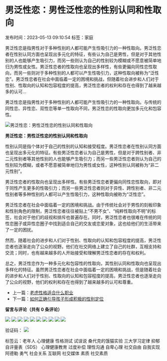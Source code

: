 # 男泛性恋：男性泛性恋的性别认同和性取向

发布时间：2023-05-13 09:10:54
标签：家庭

男泛性恋是指男性对于多种性别的人都可能产生性吸引力的一种性取向。男泛性恋者在性别认同方面也呈现出多元化的特征，有些认为自己是男性，但是对于其他性别的人也能够产生吸引力，而另一些则认为自己的性别较为模糊或不愿意被简单地归为男性或女性。男泛性恋者的性取向也呈现出多样性，有些更偏向同性恋性取向，而另一些则对于多种性别的人都可以产生性吸引力，这种性取向被称为“泛性恋”。男泛性恋者在社会中面临着一定的困境和挑战，但随着社会进步和人们对于性别、性取向的认知和包容程度的提高，男泛性恋者的权利和存在也得到了越来越多的认可...

男泛性恋是指男性对于多种性别的人都可能产生性吸引力的一种性取向。与传统的同性恋、异性恋、双性恋等单一性取向不同，男泛性恋的性取向更加多元化和包容性。

![男泛性恋：男性泛性恋的性别认同和性取向](/d/file/2023-10-23/3e452c916b22ba8419015291f7c41112.png)

**男泛性恋：男性泛性恋的性别认同和性取向**

性别认同是指个体对于自己的性别的认知和接受程度。男泛性恋者在性别认同方面也呈现出多元化的特征。有些男泛性恋者认为自己是男性，但是对于跨性别者、非二元性别者等其他性别的人也能够产生吸引力；而另一些男泛性恋者则认为自己的性别较为模糊，或者不愿意被简单地归为男性或女性，这种性别认同被称为“非二元性别”。

男泛性恋者的性取向也呈现出多样性。有些男泛性恋者更偏向同性恋性取向，即对于同性产生更多的性吸引力；而另一些男泛性恋者则对于异性、跨性别者、非二元性别者等多种性别的人都可以产生性吸引力，这种性取向被称为“泛性恋”。

男泛性恋者在社会中面临着一定的困境和挑战。由于传统社会对于男性的刻板印象和性别角色的限制，男泛性恋者往往被贴上“不男不女”、“纯粹性取向不明”的标签，社会对于他们的歧视和排斥也普遍存在。同时，男泛性恋者也很难在传统的同性恋圈子或异性恋圈子中找到适合自己的交友或恋爱对象，这也给他们的生活带来了一定的困扰。

然而，随着社会的进步和人们对于性别、性取向的认知和包容程度的提高，男泛性恋者也逐渐走向了公众的视野。他们在社交网络上建立了自己的社群，互相支持和交流；同时，也有越来越多的人开始接受和理解男泛性恋者的存在和权利。

总之，男泛性恋作为一种多元化和包容性的性取向，其性别认同和性取向也呈现出多样化的特征。虽然男泛性恋者在社会中面临着一定的困境和挑战，但是随着社会的进步和人们对于性别、性取向的认知和包容程度的提高，男泛性恋者也逐渐走向了公众的视野，他们的权利和存在也得到了越来越多的认可和尊重。

-   上一篇：[老虎性格适合什么职业](/zhishi/jiating/2023-10-23/63894.html)
-   下一篇：[如何正确引导孩子形成积极的性别定位](/zhishi/jiating/2023-10-23/63896.html)

**留言与评论（共有 0 条评论）**

[![](/e/data/face/1.gif)](#eface) [![](/e/data/face/2.gif)](#eface) [![](/e/data/face/3.gif)](#eface) [![](/e/data/face/4.gif)](#eface) [![](/e/data/face/5.gif)](#eface) [![](/e/data/face/6.gif)](#eface) [![](/e/data/face/7.gif)](#eface) [![](/e/data/face/8.gif)](#eface) [![](/e/data/face/9.gif)](#eface) [![](/e/data/face/10.gif)](#eface)   

验证码： ![](/e/ShowKey/?v=pl)

标签云：老年人 心理健康 性格测试 试误说 桑代克的饿猫实验 三大学习定律 抑郁自评量表（SDS） 心理健康教育 过度补偿 理性沟通 自卑心理 社交自由 自我实现 阿德勒 勇气 社会关系 互联网 社交媒体 素质 社交素质
